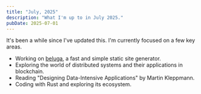 ```yaml
---
title: "July, 2025"
description: "What I'm up to in July 2025."
pubDate: 2025-07-01
---
```


It's been a while since I've updated this. I'm currently focused on a few key areas.

- Working on [beluga](https://github.com/rajiknows/beluga), a fast and simple static site generator.
- Exploring the world of distributed systems and their applications in blockchain.
- Reading "Designing Data-Intensive Applications" by Martin Kleppmann.
- Coding with Rust and exploring its ecosystem.
